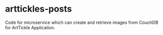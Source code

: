 # arttickles-posts
Code for microservice which can create and retrieve images from CouchDB for ArtTickle Application.
